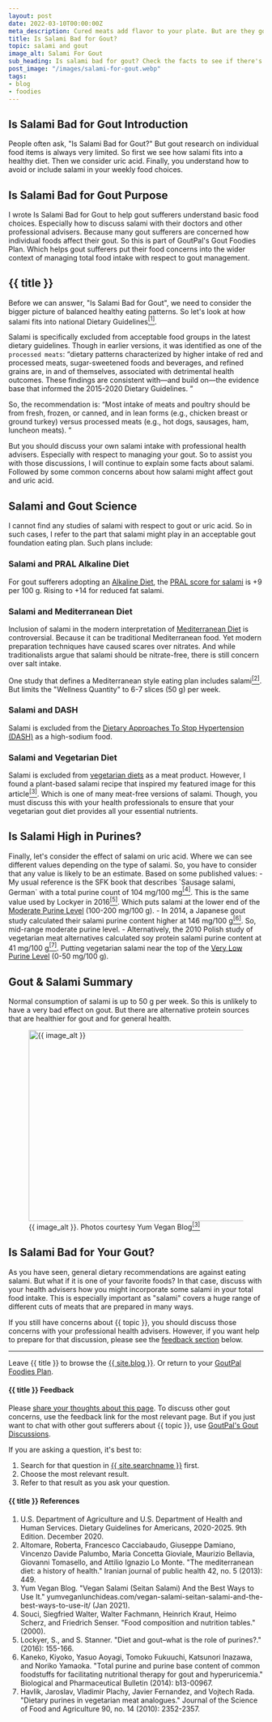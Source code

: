 ```yaml
---
layout: post
date: 2022-03-10T00:00:00Z
meta_description: Cured meats add flavor to your plate. But are they good for gout sufferers? What about salami purine content? Learn the food facts. Before you ask, Is Salami Bad for Gout?
title: Is Salami Bad for Gout?
topic: salami and gout
image_alt: Salami For Gout
sub_heading: Is salami bad for gout? Check the facts to see if there's a place for cured meats on your plate.
post_image: "/images/salami-for-gout.webp"
tags:
- blog
- foodies
---
```

<h2 id="intro">Is Salami Bad for Gout Introduction</h2>
People often ask, "Is Salami Bad for Gout?" But gout research on individual food items is always very limited. So first we see how salami fits into a healthy diet. Then we consider uric acid. Finally, you understand how to avoid or include salami in your weekly food choices.

<h2 id="intent">Is Salami Bad for Gout Purpose</h2>
I wrote Is Salami Bad for Gout to help gout sufferers understand basic food choices. Especially how to discuss salami with their doctors and other professional advisers. Because many gout sufferers are concerned how individual foods affect their gout. So this is part of GoutPal's Gout Foodies Plan. Which helps gout sufferers put their food concerns into the wider context of managing total food intake with respect to gout management.

<h2 id="salami">{{ title }}</h2>
Before we can answer, "Is Salami Bad for Gout", we need to consider the bigger picture of balanced healthy eating patterns. So let's look at how salami fits into national Dietary Guidelines<a href="#ref1"><sup>[1]</sup></a>.

Salami is specifically excluded from acceptable food groups in the latest dietary guidelines. Though in earlier versions, it was identified as one of the `processed meats`:
<q cite="https://dietaryguidelines.gov/sites/default/files/2021-03/Dietary_Guidelines_for_Americans-2020-2025.pdf">dietary patterns characterized by higher intake of red and processed meats, sugar-sweetened foods and beverages, and refined grains are, in and of themselves, associated with detrimental health outcomes. These findings are consistent with—and build on—the evidence base that informed the 2015-2020 Dietary Guidelines. </q>

So, the recommendation is:
<q cite="https://dietaryguidelines.gov/sites/default/files/2021-03/Dietary_Guidelines_for_Americans-2020-2025.pdf">Most intake of meats and poultry should be from fresh, frozen, or canned, and in lean forms (e.g., chicken breast or ground turkey) versus processed meats (e.g., hot dogs, sausages, ham, luncheon meats). </q>

But you should discuss your own salami intake with professional health advisers. Especially with respect to managing your gout. So to assist you with those discussions, I will continue to explain some facts about salami. Followed by some common concerns about how salami might affect gout and uric acid.

<h2 id="science">Salami and Gout Science</h2>
I cannot find any studies of salami with respect to gout or uric acid. So in such cases, I refer to the part that salami might play in an acceptable gout foundation eating plan. Such plans include:

<h3 id="pral">Salami and PRAL Alkaline Diet</h3>
For gout sufferers adopting an <a href="/10090/mediterranean-or-dash-diet-for-gout/#alkaline">Alkaline Diet</a>, the <a href="https://alkascore.com/acid-alkaline-cold-cuts-and-cured-meats-pral-list/">PRAL score for salami</a> is +9 per 100 g. Rising to +14 for reduced fat salami.

<h3 id="mediterranean">Salami and Mediterranean Diet</h3>
Inclusion of salami in the modern interpretation of <a href="/10090/mediterranean-or-dash-diet-for-gout/#mediterranean">Mediterranean Diet</a> is controversial. Because it can be traditional Mediterranean food. Yet modern preparation techniques have caused scares over nitrates. And while traditionalists argue that salami should be nitrate-free, there is still concern over salt intake.

One study that defines a Mediterranean style eating plan includes salami<a href="#ref2"><sup>[2]</sup></a>. But limits the "Wellness Quantity" to 6-7 slices (50 g) per week.

<h3 id="dash">Salami and DASH</h3>
Salami is excluded from the <a href="/10090/mediterranean-or-dash-diet-for-gout/#dash">Dietary Approaches To Stop Hypertension (DASH)</a> as a high-sodium food.

<h3 id="vegetarian">Salami and Vegetarian Diet</h3>
Salami is excluded from <a href="/8003/why-vegan-diet-is-worst-for-gout/">vegetarian diets</a> as a meat product. However, I found a plant-based salami recipe that inspired my featured image for this article<a href="#ref3"><sup>[3]</sup></a>. Which is one of many meat-free versions of salami. Though, you must discuss this with your health professionals to ensure that your vegetarian gout diet provides all your essential nutrients.

<h2 id="uric">Is Salami High in Purines?</h2>
Finally, let's consider the effect of salami on uric acid. Where we can see different values depending on the type of salami. So, you have to consider that any value is likely to be an estimate. Based on some published values:
- My usual reference is the SFK book that describes `Sausage salami, German` with a total purine count of 104 mg/100 mg<a href="#ref4"><sup>[4]</sup></a>. This is the same value used by Lockyer in 2016<a href="#ref5"><sup>[5]</sup></a>. Which puts salami at the lower end of the <a href="/9145/what-can-you-eat-on-a-moderate-purine-gout-diet/">Moderate Purine Level</a> (100-200 mg/100 g).
- In 2014, a Japanese gout study calculated their salami purine content higher at 146 mg/100 g<a href="#ref6"><sup>[6]</sup></a>. So, mid-range moderate purine level.
- Alternatively, the 2010 Polish study of vegetarian meat alternatives calculated soy protein salami purine content at 41 mg/100 g<a href="#ref7"><sup>[7]</sup></a>. Putting vegetarian salami near the top of the <a href="/9087/is-very-low-purine-gout-diet-possible/">Very Low Purine Level</a> (0-50 mg/100 g).

<h2 id="summary">Gout & Salami Summary</h2>
Normal consumption of salami is up to 50 g per week. So this is unlikely to have a very bad effect on gout. But there are alternative protein sources that are healthier for gout and for general health.

<figure id="image" class="inner">
<img src="{{ post_image }}" alt="{{ image_alt }}"  width="610" height="377">
  <figcaption>{{ image_alt }}. Photos courtesy Yum Vegan Blog<a href="#ref3"><sup>[3]</sup></a></figcaption>
</figure>
<h2 id="next">Is Salami Bad for Your Gout?</h2>
As you have seen, general dietary recommendations are against eating salami. But what if it is one of your favorite foods? In that case, discuss with your health advisers how you might incorporate some salami in your total food intake. This is especially important as "salami" covers a huge range of different cuts of meats that are prepared in many ways. 

If you still have concerns about {{ topic }}, you should discuss those concerns with your professional health advisers. However, if you want help to prepare for that discussion, please see the <a href="#feedback">feedback section</a> below.
<hr />
Leave {{ title }} to browse the <a href="/blog">{{ site.blog }}</a>. Or return to your <a href="/9569/goutpal-plan-for-gout-foodies/">GoutPal Foodies Plan</a>.
<h4 id="feedback">{{ title }} Feedback</h4>

Please <a href="{{ site.social_links.github }}issues/49">share your thoughts about this page</a>. To discuss other gout concerns, use the feedback link for the most relevant page. But if you just want to chat with other gout sufferers about {{ topic }}, use <a href="{{ site.social_links.github }}discussions">GoutPal's Gout Discussions</a>.

If you are asking a question, it's best to:
1. Search for that question in <a href="{{ site.searchurl }}">{{ site.searchname }}</a> first.
2. Choose the most relevant result.
3. Refer to that result as you ask your question.

<h4 id="refs">{{ title }} References</h4>
<ol>
	<li id="ref1">U.S. Department of Agriculture and U.S. Department of Health and Human Services. Dietary Guidelines for Americans, 2020-2025. 9th Edition. December 2020.</li>
	<li id="ref2">Altomare, Roberta, Francesco Cacciabaudo, Giuseppe Damiano, Vincenzo Davide Palumbo, Maria Concetta Gioviale, Maurizio Bellavia, Giovanni Tomasello, and Attilio Ignazio Lo Monte. "The mediterranean diet: a history of health." Iranian journal of public health 42, no. 5 (2013): 449.</li>
	<li id="ref3">Yum Vegan Blog. "Vegan Salami (Seitan Salami) And the Best Ways to Use It." yumveganlunchideas.com/vegan-salami-seitan-salami-and-the-best-ways-to-use-it/ (Jan 2021).</li>
	<li id="ref4">Souci, Siegfried Walter, Walter Fachmann, Heinrich Kraut, Heimo Scherz, and Friedrich Senser. "Food composition and nutrition tables." (2000).</li>
	<li id="ref5">Lockyer, S., and S. Stanner. "Diet and gout–what is the role of purines?." (2016): 155-166.</li>
	<li id="ref6">Kaneko, Kiyoko, Yasuo Aoyagi, Tomoko Fukuuchi, Katsunori Inazawa, and Noriko Yamaoka. "Total purine and purine base content of common foodstuffs for facilitating nutritional therapy for gout and hyperuricemia." Biological and Pharmaceutical Bulletin (2014): b13-00967.</li>
	<li id="ref7">Havlik, Jaroslav, Vladimir Plachy, Javier Fernandez, and Vojtech Rada. "Dietary purines in vegetarian meat analogues." Journal of the Science of Food and Agriculture 90, no. 14 (2010): 2352-2357.</li>
</ol>
